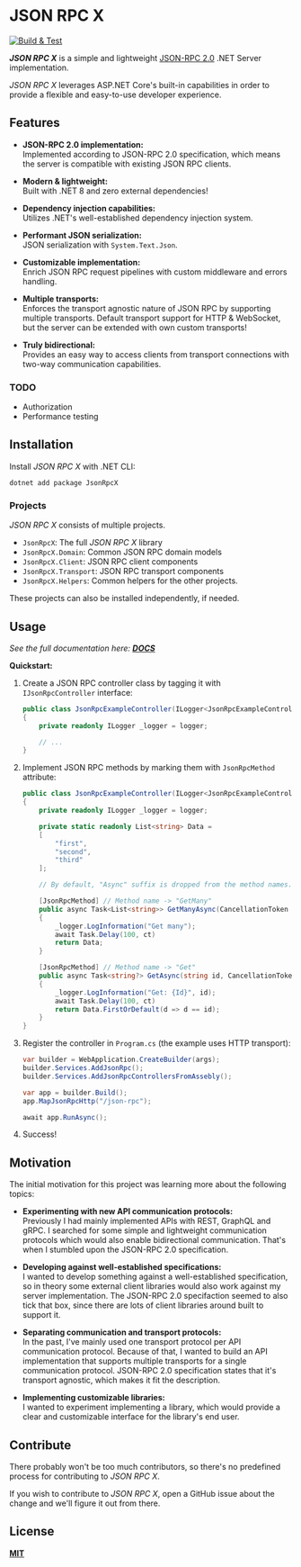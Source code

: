 # JSON RPC X

[![Build & Test](https://github.com/iiroki/json-rpc-x/actions/workflows/build.yml/badge.svg)](https://github.com/iiroki/json-rpc-x/actions/workflows/build.yml)

**_JSON RPC X_** is a simple and lightweight [JSON-RPC 2.0](https://www.jsonrpc.org/specification) .NET Server implementation.

_JSON RPC X_ leverages ASP.NET Core's built-in capabilities in order to
provide a flexible and easy-to-use developer experience.

## Features

- **JSON-RPC 2.0 implementation:**  
  Implemented according to JSON-RPC 2.0 specification,
  which means the server is compatible with existing JSON RPC clients.
  
- **Modern & lightweight:**  
  Built with .NET 8 and zero external dependencies!

- **Dependency injection capabilities:**  
  Utilizes .NET's well-established dependency injection system.

- **Performant JSON serialization:**  
  JSON serialization with `System.Text.Json`.

- **Customizable implementation:**  
  Enrich JSON RPC request pipelines with custom middleware and errors handling.

- **Multiple transports:**  
  Enforces the transport agnostic nature of JSON RPC by supporting multiple transports.
  Default transport support for HTTP & WebSocket,
  but the server can be extended with own custom transports!

- **Truly bidirectional:**  
  Provides an easy way to access clients from transport connections
  with two-way communication capabilities.

### TODO

- Authorization
- Performance testing

## Installation

Install _JSON RPC X_ with .NET CLI:

```
dotnet add package JsonRpcX
```

### Projects

_JSON RPC X_ consists of multiple projects.

- `JsonRpcX`: The full _JSON RPC X_ library
- `JsonRpcX.Domain`: Common JSON RPC domain models
- `JsonRpcX.Client`: JSON RPC client components
- `JsonRpcX.Transport`: JSON RPC transport components
- `JsonRpcX.Helpers`: Common helpers for the other projects.

These projects can also be installed independently, if needed.

## Usage

_See the full documentation here: **[DOCS](https://github.com/iiroki/json-rpc-x/blob/main/docs/index.md)**_

**Quickstart:**

1. Create a JSON RPC controller class by tagging it with `IJsonRpcController` interface:
    ```cs
    public class JsonRpcExampleController(ILogger<JsonRpcExampleController> logger) : IJsonRpcController
    {
        private readonly ILogger _logger = logger;

        // ...
    }
    ```

2. Implement JSON RPC methods by marking them with `JsonRpcMethod` attribute:
    ```cs
    public class JsonRpcExampleController(ILogger<JsonRpcExampleController> logger) : IJsonRpcController
    {
        private readonly ILogger _logger = logger;

        private static readonly List<string> Data =
        [
            "first",
            "second",
            "third"
        ];

        // By default, "Async" suffix is dropped from the method names.

        [JsonRpcMethod] // Method name -> "GetMany"
        public async Task<List<string>> GetManyAsync(CancellationToken ct)
        {
            _logger.LogInformation("Get many");
            await Task.Delay(100, ct)
            return Data;
        }

        [JsonRpcMethod] // Method name -> "Get"
        public async Task<string?> GetAsync(string id, CancellationToken ct)
        {
            _logger.LogInformation("Get: {Id}", id);
            await Task.Delay(100, ct)
            return Data.FirstOrDefault(d => d == id);
        }
    }
    ```

3. Register the controller in `Program.cs` (the example uses HTTP transport):
    ```cs
    var builder = WebApplication.CreateBuilder(args);
    builder.Services.AddJsonRpc();
    builder.Services.AddJsonRpcControllersFromAssebly();

    var app = builder.Build();
    app.MapJsonRpcHttp("/json-rpc");

    await app.RunAsync();
    ```

4. Success!

## Motivation

The initial motivation for this project was learning more about the following topics:

- **Experimenting with new API communication protocols:**  
  Previously I had mainly implemented APIs with REST, GraphQL and gRPC.
  I searched for some simple and lightweight communication protocols
  which would also enable bidirectional communication.
  That's when I stumbled upon the JSON-RPC 2.0 specification.

- **Developing against well-established specifications:**  
  I wanted to develop something against a well-established specification,
  so in theory some external client libraries would also work against my server implementation.
  The JSON-RPC 2.0 specifaction seemed to also tick that box,
  since there are lots of client libraries around built to support it.

- **Separating communication and transport protocols:**  
  In the past, I've mainly used one transport protocol per API communication protocol.
  Because of that, I wanted to build an API implementation that supports multiple transports
  for a single communication protocol.
  JSON-RPC 2.0 specification states that it's transport agnostic,
  which makes it fit the description.

- **Implementing customizable libraries:**  
  I wanted to experiment implementing a library, which would provide a clear and customizable interface for the library's end user.

## Contribute

There probably won't be too much contributors,
so there's no predefined process for contributing to _JSON RPC X_.

If you wish to contribute to _JSON RPC X_,
open a GitHub issue about the change and we'll figure it out from there.

## License

[**MIT**](./LICENSE)
